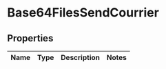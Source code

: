 # Base64FilesSendCourrier

## Properties
Name | Type | Description | Notes
------------ | ------------- | ------------- | -------------
